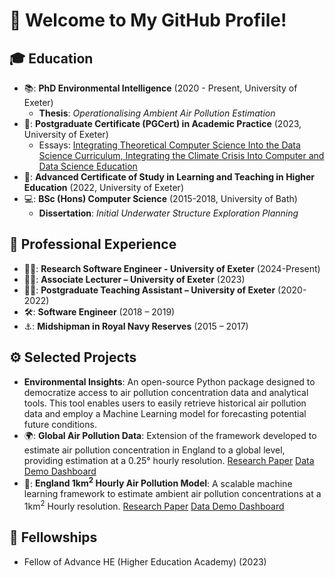 # 👋 Welcome to My GitHub Profile!

## 🎓 Education
- 📚: **PhD Environmental Intelligence** (2020 - Present, University of Exeter)  
  - **Thesis**: _Operationalising Ambient Air Pollution Estimation_
- 📗: **Postgraduate Certificate (PGCert) in Academic Practice** (2023, University of Exeter)
  - Essays: [Integrating Theoretical Computer Science Into the Data Science Curriculum, Integrating the Climate Crisis Into Computer and Data Science Education](https://liamberrisford.info/my-work/pgcert-in-academic-practice-essays/)
- 📕: **Advanced Certificate of Study in Learning and Teaching in Higher Education** (2022, University of Exeter)
- 💻: **BSc (Hons) Computer Science** (2015-2018, University of Bath)
  - **Dissertation**: _Initial Underwater Structure Exploration Planning_

## 💼 Professional Experience
- 👨‍💻: **Research Software Engineer - University of Exeter** (2024-Present)
- 👨‍🏫: **Associate Lecturer – University of Exeter** (2023)
- 👨‍🎓: **Postgraduate Teaching Assistant – University of Exeter** (2020-2022)
- 🛠️: **Software Engineer** (2018 – 2019)
- ⚓: **Midshipman in Royal Navy Reserves** (2015 – 2017)

## ⚙️ Selected Projects
- **Environmental Insights**: An open-source Python package designed to democratize access to air pollution concentration data and analytical tools. This tool enables users to easily retrieve historical air pollution data and employ a Machine Learning model for forecasting potential future conditions.
- 🌍: **Global Air Pollution Data**: Extension of the framework developed to estimate air pollution concentration in England to a global level, providing estimation at a 0.25&deg; hourly resolution. [Research Paper](https://arxiv.org/abs/2402.10248) [Data Demo Dashboard](https://berrli.github.io/Global-Ambient-air-Pollution-Model-Dashboard/global_AIUK_2024_air_pollution_demo.html)
- 🏴󠁧󠁢󠁥󠁮󠁧󠁿: **England 1km<sup>2</sup> Hourly Air Pollution Model**: A scalable machine learning framework to estimate ambient air pollution concentrations at a 1km<sup>2</sup> Hourly resolution.
[Research Paper](https://arxiv.org/abs/2401.08735) [Data Demo Dashboard](https://berrli.github.io/England-Ambient-air-Pollution-Model-Dashboard/england_AIUK_2024_air_pollution_demo.html)

## 🏅 Fellowships
- Fellow of Advance HE (Higher Education Academy) (2023)
